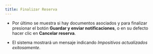 ```yaml
---
title: Finalizar Reserva
---
```


- Por último se muestra si hay documentos asociados y para finalizar presionar el botón **Guardar y enviar notificaciones**, o en su defecto hacer clic en **Cancelar reserva**.

- El sistema mostrará un mensaje indicando *Impositivos actualizados exitosamente*.

<!-- ![Finalizar Reserva](../../../static/img/reservas-online/mis-reservas/finalizar.png) -->
